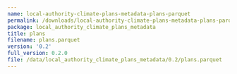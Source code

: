```yaml
---
name: local-authority-climate-plans-metadata-plans-parquet
permalink: /downloads/local-authority-climate-plans-metadata-plans-parquet/0_2
package: local_authority_climate_plans_metadata
title: plans
filename: plans.parquet
version: '0.2'
full_version: 0.2.0
file: /data/local_authority_climate_plans_metadata/0.2/plans.parquet
---
```

